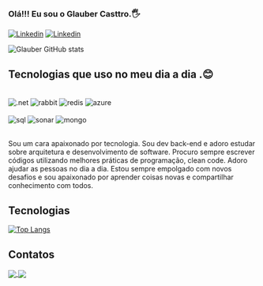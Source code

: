 ### Olá!!! Eu sou o Glauber Casttro.🖐️

[![Linkedin][linkedin]](https://www.linkedin.com/in/glauber-castro-23661161/)
[![Linkedin][instagram]](https://www.instagram.com/glaubercasttro/)

[instagram]: https://img.shields.io/badge/Instagram-E4405F?style=for-the-badge&logo=instagram&logoColor=white

[linkedin]: https://img.shields.io/badge/LinkedIn-0077B5?style=for-the-badge&logo=linkedin&logoColor=white

![Glauber GitHub stats](https://github-readme-stats.vercel.app/api?username=glaubercasttro&show_icons=true&theme=dark&layout=compact&card_width=600)


## Tecnologias que uso no meu dia a dia .😊

<div style="display: inline_block"><br/>
    <img align="center" alt=".net" src="https://img.shields.io/badge/.NET-5C2D91?style=for-the-badge&logo=.net&logoColor=white"/>
    <img align="center" alt="rabbit" src="https://img.shields.io/badge/rabbitmq-%23FF6600.svg?&style=for-the-badge&logo=rabbitmq&logoColor=white"/>
    <img align="center" alt="redis" src="https://img.shields.io/badge/redis-%23DD0031.svg?&style=for-the-badge&logo=redis&logoColor=white"/>
        <img align="center" alt="azure" src="https://img.shields.io/badge/Microsoft_Azure-0089D6?style=for-the-badge&logo=microsoft-azure&logoColor=white"/>
  </div>
  
 <div style="display: inline_block"><br>
    <img align="center" alt="sql" src="https://img.shields.io/badge/Microsoft_SQL_Server-CC2927?style=for-the-badge&logo=microsoft-sql-server&logoColor=white"/>
    <img align="center" alt="sonar" src="https://img.shields.io/badge/Sonar%20cloud-F3702A?style=for-the-badge&logo=sonarcloud&logoColor=white"/>
        <img align="center" alt="mongo" src="https://img.shields.io/badge/MongoDB-4EA94B?style=for-the-badge&logo=mongodb&logoColor=white"/>    
  </div>
  
  <br/>
<p>Sou um cara apaixonado por tecnologia. Sou dev back-end e adoro estudar sobre arquitetura e desenvolvimento de software. Procuro sempre escrever códigos utilizando melhores práticas de programação, clean code. Adoro ajudar as pessoas no dia a dia. Estou sempre empolgado com novos desafios e sou apaixonado por aprender coisas novas e compartilhar conhecimento com todos.</p>

## Tecnologias
[![Top Langs](https://github-readme-stats.vercel.app/api/top-langs/?username=glaubercasttro&langs_count=8&layout=compact&card_width=600&theme=dark)](https://github.com/glaubercasttro/)


## Contatos
<div style="display: inline_block">
    <a href="mailto:glaubercasttro@gmail.com?">
    <img align="center" src="https://img.shields.io/badge/Gmail-D14836?style=for-the-badge&logo=gmail&logoColor=white"/> 
     <a href="https://wa.me/+5531973094111">
    <img align="center" src="https://img.shields.io/badge/WhatsApp-25D366?style=for-the-badge&logo=whatsapp&logoColor=white"/>
</div>
